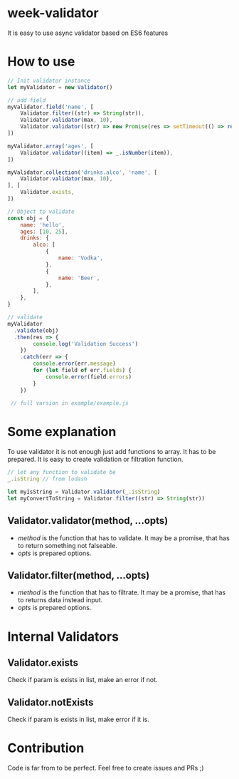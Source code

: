 # week-validator
It is easy to use async validator based on ES6 features

# How to use

```js
// Init validator instance
let myValidator = new Validator()

// add field
myValidator.field('name', [
    Validator.filter((str) => String(str)),
    Validator.validator(max, 10),
    Validator.validator((str) => new Promise(res => setTimeout(() => res(true), 1000))),
])

myValidator.array('ages', [
    Validator.validator((item) => _.isNumber(item)),
])

myValidator.collection('drinks.alco', 'name', [
    Validator.validator(max, 10),
], [
    Validator.exists,
])

// Object to validate
const obj = {
    name: 'hello',
    ages: [10, 25],
    drinks: {
        alco: [
            {
                name: 'Vodka',
            },
            {
                name: 'Beer',
            },
        ],
    },
}

// validate
myValidator
  .validate(obj)
  .then(res => {
        console.log('Validation Success')
    })
    .catch(err => {
        console.error(err.message)
        for (let field of err.fields) {
            console.error(field.errors)
        }
    })
    
 // full varsion in example/example.js
```

# Some explanation

To use validator it is not enough just add functions to array. It has to be prepared.
It is easy to create validation or filtration function.

```js
// let any function to validate be
_.isString // from lodash

let myIsString = Validator.validator(_.isString)
let myConvertToString = Validator.filter((str) => String(str))
```

## Validator.validator(method, ...opts)
* *method* is the function that has to validate. It may be a promise, that has to return something not falseable.
* *opts* is prepared options.

## Validator.filter(method, ...opts)
* *method* is the function that has to filtrate. It may be a promise, that has to returns data instead input.
* *opts* is prepared options.

# Internal Validators

## Validator.exists
Check if param is exists in list, make an error if not.

## Validator.notExists
Check if param is exists in list, make error if it is.

# Contribution
Code is far from to be perfect. Feel free to create issues and PRs ;)
